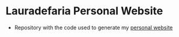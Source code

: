# Lauradefaria Personal Website

* Repository with the code used to generate my [personal website](https://lauradefaria.github.io)
